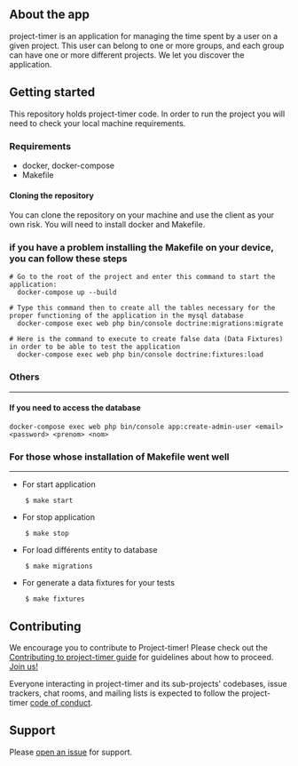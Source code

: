 ## About the app
project-timer is an application for managing the time spent by a user on a given project. This user can belong to one or more groups, and each group can have one or more different projects.
We let you discover the application.  

## Getting started

This repository holds project-timer code.
In order to run the project you will need to check your local machine requirements.

### Requirements
- docker, docker-compose
- Makefile

#### Cloning the repository

You can clone the repository on your machine and use the client as your own risk.
You will need to install docker and Makefile.

### if you have a problem installing the Makefile on your device, you can follow these steps

```
# Go to the root of the project and enter this command to start the application:
  docker-compose up --build

# Type this command then to create all the tables necessary for the proper functioning of the application in the mysql database
  docker-compose exec web php bin/console doctrine:migrations:migrate

# Here is the command to execute to create false data (Data Fixtures) in order to be able to test the application
  docker-compose exec web php bin/console doctrine:fixtures:load
```

### Others
***
#### If you need to access the database

```
docker-compose exec web php bin/console app:create-admin-user <email> <password> <prenom> <nom> 
```

### For those whose installation of Makefile went well
***

* For start application
```
    $ make start
```
* For stop application
```
    $ make stop    
```

* For load différents entity to database
```   
    $ make migrations 
```
* For generate a data fixtures for your tests
```
    $ make fixtures 
```

## Contributing
We encourage you to contribute to Project-timer! Please check out the
[Contributing to project-timer guide](https://github.com/Abdoulaye224/Project-timer/blob/master/CONTRIBUTING.md) for guidelines about how to proceed. [Join us!](https://abdoulaye224.github.io/Project-timer/)

Everyone interacting in project-timer and its sub-projects' codebases, issue trackers, chat rooms, and mailing lists is expected to follow the project-timer [code of conduct](https://github.com/Abdoulaye224/Project-timer/blob/master/CODE_OF_CONDUCT.md).
## Support

Please
[open an issue](https://github.com/Abdoulaye224/Project-timer/issues)
for support.